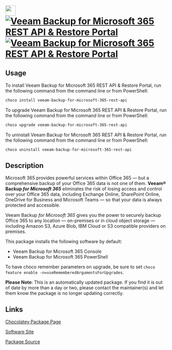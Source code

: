﻿# <img src="https://cdn.jsdelivr.net/gh/mkevenaar/chocolatey-packages@66206ce27f4fe396e0b935a41199e04fbf8eabe5/icons/veeam-backup-for-microsoft-365-rest-api.png" width="32" height="32"/> [![Veeam Backup for Microsoft 365 REST API & Restore Portal](https://img.shields.io/chocolatey/v/veeam-backup-for-microsoft-365-rest-api.svg?label=Veeam+Backup+for+Microsoft+365+REST+API+%26+Restore+Portal)](https://community.chocolatey.org/packages/veeam-backup-for-microsoft-365-rest-api) [![Veeam Backup for Microsoft 365 REST API & Restore Portal](https://img.shields.io/chocolatey/dt/veeam-backup-for-microsoft-365-rest-api.svg)](https://community.chocolatey.org/packages/veeam-backup-for-microsoft-365-rest-api)

## Usage

To install Veeam Backup for Microsoft 365 REST API & Restore Portal, run the following command from the command line or from PowerShell:

```powershell
choco install veeam-backup-for-microsoft-365-rest-api
```

To upgrade Veeam Backup for Microsoft 365 REST API & Restore Portal, run the following command from the command line or from PowerShell:

```powershell
choco upgrade veeam-backup-for-microsoft-365-rest-api
```

To uninstall Veeam Backup for Microsoft 365 REST API & Restore Portal, run the following command from the command line or from PowerShell:

```powershell
choco uninstall veeam-backup-for-microsoft-365-rest-api
```

## Description

Microsoft 365 provides powerful services within Office 365 — but a comprehensive backup of your Office 365 data is not one of them. **Veeam® Backup _for Microsoft 365_** eliminates the risk of losing access and control over your Office 365 data, including Exchange Online, SharePoint Online, OneDrive for Business and Microsoft Teams — so that your data is always protected and accessible.

Veeam Backup _for Microsoft 365_ gives you the power to securely backup Office 365 to any location — on-premises or in cloud object storage — including Amazon S3, Azure Blob, IBM Cloud or S3 compatible providers on premises.

This package installs the following software by default:

* Veeam Backup for Microsoft 365 Console
* Veeam Backup for Microsoft 365 PowerShell

To have choco remember parameters on upgrade, be sure to set `choco feature enable -n=useRememberedArgumentsForUpgrades`.

**Please Note**: This is an automatically updated package. If you find it is
out of date by more than a day or two, please contact the maintainer(s) and
let them know the package is no longer updating correctly.


## Links

[Chocolatey Package Page](https://community.chocolatey.org/packages/veeam-backup-for-microsoft-365-rest-api)

[Software Site](http://www.veeam.com/)

[Package Source](https://github.com/mkevenaar/chocolatey-packages/tree/master/automatic/veeam-backup-for-microsoft-365-rest-api)

